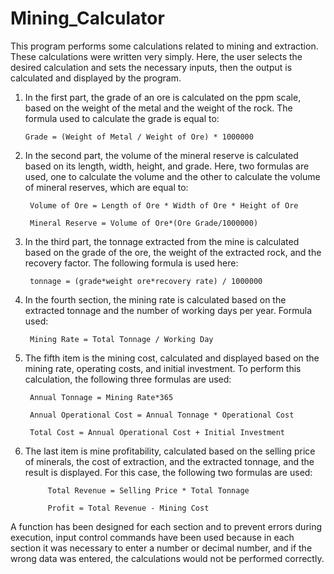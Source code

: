 # Mining_Calculator
 This program performs some calculations related to mining and extraction. These calculations were written very simply. Here, the user selects the desired calculation and sets the necessary inputs, then the output is calculated and displayed by the program.
 1. In the first part, the grade of an ore is calculated on the ppm scale, based on the weight of the metal and the weight of the rock. The formula used to calculate the grade is equal to:
		
		Grade = (Weight of Metal / Weight of Ore) * 1000000

2. In the second part, the volume of the mineral reserve is calculated based on its length, width, height, and grade. Here, two formulas are used, one to calculate the volume and the other to calculate the volume of mineral reserves, which are equal to:

		Volume of Ore = Length of Ore * Width of Ore * Height of Ore

		Mineral Reserve = Volume of Ore*(Ore Grade/1000000)

3. In the third part, the tonnage extracted from the mine is calculated based on the grade of the ore, the weight of the extracted rock, and the recovery factor. The following formula is used here:

		tonnage = (grade*weight ore*recovery rate) / 1000000

4. In the fourth section, the mining rate is calculated based on the extracted tonnage and the number of working days per year. Formula used:

		Mining Rate = Total Tonnage / Working Day

5. The fifth item is the mining cost, calculated and displayed based on the mining rate, operating costs, and initial investment. To perform this calculation, the following three formulas are used:

		Annual Tonnage = Mining Rate*365

		Annual Operational Cost = Annual Tonnage * Operational Cost

		Total Cost = Annual Operational Cost + Initial Investment

6. The last item is mine profitability, calculated based on the selling price of minerals, the cost of extraction, and the extracted tonnage, and the result is displayed. For this case, the following two formulas are used:

			Total Revenue = Selling Price * Total Tonnage

			Profit = Total Revenue - Mining Cost

A function has been designed for each section and to prevent errors during execution, input control commands have been used because in each section it was necessary to enter a number or decimal number, and if the wrong data was entered, the calculations would not be performed correctly.


